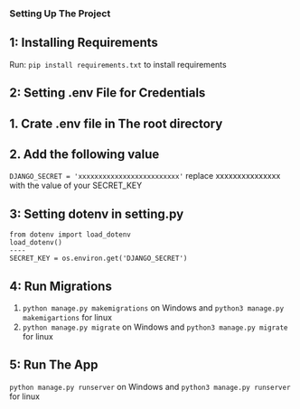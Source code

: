 ### Setting Up The Project
## 1: Installing Requirements
Run: ```pip install requirements.txt``` to install requirements
## 2: Setting .env File for Credentials
## 1. Crate .env file in The root directory
## 2. Add the following value
```DJANGO_SECRET = 'xxxxxxxxxxxxxxxxxxxxxxxxx'```
replace xxxxxxxxxxxxxxx with the value of your SECRET_KEY
##  3: Setting dotenv in setting.py

```import os
from dotenv import load_dotenv
load_dotenv()
----
SECRET_KEY = os.environ.get('DJANGO_SECRET')
```
## 4: Run Migrations
1. ```python manage.py makemigrations``` on Windows and ```python3 manage.py makemigartions``` for linux
2. ```python manage.py migrate``` on Windows and ```python3 manage.py migrate``` for linux
## 5: Run The App
```python manage.py runserver``` on Windows and ```python3 manage.py runserver``` for linux
